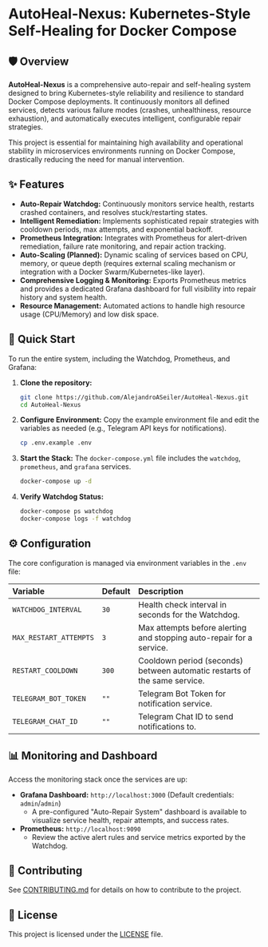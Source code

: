 # AutoHeal-Nexus: Kubernetes-Style Self-Healing for Docker Compose

## 🛡️ Overview

**AutoHeal-Nexus** is a comprehensive auto-repair and self-healing system designed to bring Kubernetes-style reliability and resilience to standard Docker Compose deployments. It continuously monitors all defined services, detects various failure modes (crashes, unhealthiness, resource exhaustion), and automatically executes intelligent, configurable repair strategies.

This project is essential for maintaining high availability and operational stability in microservices environments running on Docker Compose, drastically reducing the need for manual intervention.

## ✨ Features

*   **Auto-Repair Watchdog:** Continuously monitors service health, restarts crashed containers, and resolves stuck/restarting states.
*   **Intelligent Remediation:** Implements sophisticated repair strategies with cooldown periods, max attempts, and exponential backoff.
*   **Prometheus Integration:** Integrates with Prometheus for alert-driven remediation, failure rate monitoring, and repair action tracking.
*   **Auto-Scaling (Planned):** Dynamic scaling of services based on CPU, memory, or queue depth (requires external scaling mechanism or integration with a Docker Swarm/Kubernetes-like layer).
*   **Comprehensive Logging & Monitoring:** Exports Prometheus metrics and provides a dedicated Grafana dashboard for full visibility into repair history and system health.
*   **Resource Management:** Automated actions to handle high resource usage (CPU/Memory) and low disk space.

## 🚀 Quick Start

To run the entire system, including the Watchdog, Prometheus, and Grafana:

1.  **Clone the repository:**
    ```bash
    git clone https://github.com/AlejandroASeiler/AutoHeal-Nexus.git
    cd AutoHeal-Nexus
    ```

2.  **Configure Environment:**
    Copy the example environment file and edit the variables as needed (e.g., Telegram API keys for notifications).
    ```bash
    cp .env.example .env
    ```

3.  **Start the Stack:**
    The `docker-compose.yml` file includes the `watchdog`, `prometheus`, and `grafana` services.
    ```bash
    docker-compose up -d
    ```

4.  **Verify Watchdog Status:**
    ```bash
    docker-compose ps watchdog
    docker-compose logs -f watchdog
    ```

## ⚙️ Configuration

The core configuration is managed via environment variables in the `.env` file:

| Variable | Default | Description |
| :--- | :--- | :--- |
| `WATCHDOG_INTERVAL` | `30` | Health check interval in seconds for the Watchdog. |
| `MAX_RESTART_ATTEMPTS` | `3` | Max attempts before alerting and stopping auto-repair for a service. |
| `RESTART_COOLDOWN` | `300` | Cooldown period (seconds) between automatic restarts of the same service. |
| `TELEGRAM_BOT_TOKEN` | `""` | Telegram Bot Token for notification service. |
| `TELEGRAM_CHAT_ID` | `""` | Telegram Chat ID to send notifications to. |

## 📊 Monitoring and Dashboard

Access the monitoring stack once the services are up:

*   **Grafana Dashboard:** `http://localhost:3000` (Default credentials: `admin`/`admin`)
    *   A pre-configured "Auto-Repair System" dashboard is available to visualize service health, repair attempts, and success rates.
*   **Prometheus:** `http://localhost:9090`
    *   Review the active alert rules and service metrics exported by the Watchdog.

## 🤝 Contributing

See [CONTRIBUTING.md](CONTRIBUTING.md) for details on how to contribute to the project.

## 📄 License

This project is licensed under the [LICENSE](LICENSE) file.

